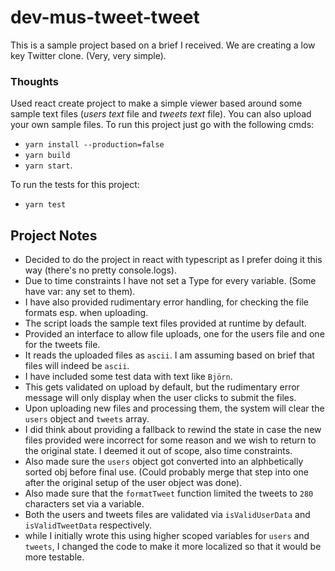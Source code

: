 # dev-mus-tweet-tweet
This is a sample project based on a brief I received.
We are creating a low key Twitter clone. (Very, very simple).

### **Thoughts**
Used react create project to make a simple viewer based around some sample text files (*users text* file and *tweets text* file). You can also upload your own sample files.
To run this project just go with the following cmds:
- `yarn install --production=false`
- `yarn build`
- `yarn start`.

To run the tests for this project:
- `yarn test`

## Project Notes
- Decided to do the project in react with typescript as I prefer doing it this way (there's no pretty console.logs).
- Due to time constraints I have not set a Type for every variable. (Some have var: any set to them).
- I have also provided rudimentary error handling, for checking the file formats esp. when uploading.
- The script loads the sample text files provided at runtime by default.
- Provided an interface to allow file uploads, one for the users file and one for the tweets file.
- It reads the uploaded files as `ascii`. I am assuming based on brief that files will indeed be `ascii`.
- I have included some test data with text like `Björn`.
- This gets validated on upload by default, but the rudimentary error message will only display when the user clicks to submit the files.
- Upon uploading new files and processing them, the system will clear the `users` object and `tweets` array.
- I did think about providing a fallback to rewind the state in case the new files provided were incorrect for some reason and we wish to return to the original state. I deemed it out of scope, also time constraints.
- Also made sure the `users` object got converted into an alphbetically sorted obj before final use. (Could probably merge that step into one after the original setup of the user object was done).
- Also made sure that the `formatTweet` function limited the tweets to `280` characters set via a variable.
- Both the users and tweets files are validated via `isValidUserData` and `isValidTweetData` respectively.
- while I initially wrote this using higher scoped variables for `users` and `tweets`, I changed the code to make it more localized so that it would be more testable.